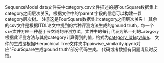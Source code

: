 SequenceModel
data文件夹中category.csv文件描述的是FourSquare数据集上category之间层次关系，根据文件中的'parent'字段的信息可以构建一颗category层次树。
注意这是FourSquare数据集上category之间层次关系！
其余的csv文件是根据ITDL论文中提到的六种评测方法生成的ground truth，每一个csv文件对应一种基于层次树的评测方法，文件中的每行代表为第一列的category根据此评测方法与其他category计算得到的值，格式为<category_id1@value>。
文件的生成是根据Hierarchical Tree文件夹中pairwise_similarity.ipynb对应"FourSquare生成ground truth"部分代码生成。
代码或者数据有问题请及时反馈。
